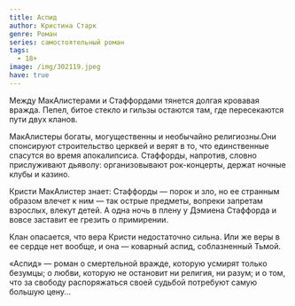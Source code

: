 ```yaml
---
title: Аспид
author: Кристина Старк
genre: Роман
series: самостоятельный роман
tags:
  - 18+
image: /img/302119.jpeg
have: true
---
```

Между МакАлистерами и Стаффордами тянется долгая кровавая вражда. Пепел, битое стекло и гильзы остаются там, где пересекаются пути двух кланов.

МакАлистеры богаты, могущественны и необычайно религиозны.Они спонсируют строительство церквей и верят в то, что единственные спасутся во время апокалипсиса. Стаффорды, напротив, словно прислуживают дьяволу: организовывают рок-концерты, держат ночные клубы и казино.

Кристи МакАлистер знает: Стаффорды — порок и зло, но ее странным образом влечет к ним — так острые предметы, вопреки запретам взрослых, влекут детей. А одна ночь в плену у Дэмиена Стаффорда и вовсе заставит ее грезить о примирении.

Клан опасается, что вера Кристи недостаточно сильна. Или же веры в ее сердце нет вообще, и она — коварный аспид, соблазненный Тьмой.

«Аспид» — роман о смертельной вражде, которую усмирят только безумцы; о любви, которую не остановит ни религия, ни разум; и о том, что за свободу распоряжаться своей судьбой потребуют самую большую цену...